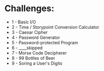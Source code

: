 # Challenges:

* 1 - Basic I/O
* 2 - Time / Storypoint Conversion Calculator
* 3 - Caesar Cipher
* 4 - Password Generator
* 5 - Password-protected Program
* 6 - ____skipped
* 7 - Morse Code Decipherer
* 8 - 99 Bottles of Beer
* 9 - Soring a User's Digits